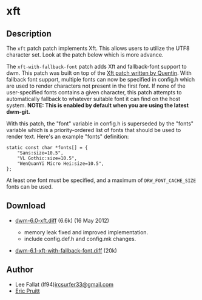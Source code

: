 xft
===

Description
-----------

The `xft` patch patch implements Xft. This allows users to utilize the UTF8
character set. Look at the patch below which is more advance.

The `xft-with-fallback-font` patch adds Xft and fallback-font support to dwm.
This patch was built on top of the [Xft patch written by
Quentin](http://lists.suckless.org/dev/1311/18279.html).  With fallback font
support, multiple fonts can now be specified in config.h which are used to
render characters not present in the first font. If none of the user-specified
fonts contains a given character, this patch attempts to automatically fallback
to whatever suitable font it can find on the host system.
**NOTE: This is enabled by default when you are using the latest dwm-git.**

With this patch, the "font" variable in config.h is superseded by the "fonts"
variable which is a priority-ordered list of fonts that should be used to
render text. Here's an example "fonts" definition:

    static const char *fonts[] = {
        "Sans:size=10.5",
        "VL Gothic:size=10.5",
        "WenQuanYi Micro Hei:size=10.5",
    };

At least one font must be specified, and a maximum of `DRW_FONT_CACHE_SIZE`
fonts can be used.


Download
--------
* [dwm-6.0-xft.diff](dwm-6.0-xft.diff) (6.6k) (16 May 2012)
	* memory leak fixed and improved implementation.
	* include config.def.h and config.mk changes.

* [dwm-6.1-xft-with-fallback-font.diff](dwm-6.1-xft-with-fallback-font.diff) (20k)

Author
------
* Lee Fallat (lf94)<ircsurfer33@gmail.com>
* [Eric Pruitt](https://github.com/ericpruitt/)
